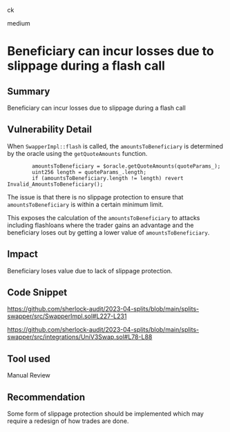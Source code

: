 ck

medium

# Beneficiary can incur losses due to slippage during a flash call

## Summary

Beneficiary can incur losses due to slippage during a flash call

## Vulnerability Detail

When `SwapperImpl::flash` is called, the `amountsToBeneficiary` is determined by the oracle using the `getQuoteAmounts` function.

```solidity
        amountsToBeneficiary = $oracle.getQuoteAmounts(quoteParams_);
        uint256 length = quoteParams_.length;
        if (amountsToBeneficiary.length != length) revert Invalid_AmountsToBeneficiary();
```

The issue is that there is no slippage protection to ensure that `amountsToBeneficiary` is within a certain minimum limit. 

This exposes the calculation of the `amountsToBeneficiary` to attacks including flashloans where the trader gains an advantage and the beneficiary loses out by getting a lower value of  `amountsToBeneficiary`.

## Impact

Beneficiary loses value due to lack of slippage protection.

## Code Snippet

https://github.com/sherlock-audit/2023-04-splits/blob/main/splits-swapper/src/SwapperImpl.sol#L227-L231

https://github.com/sherlock-audit/2023-04-splits/blob/main/splits-swapper/src/integrations/UniV3Swap.sol#L78-L88

## Tool used

Manual Review

## Recommendation

Some form of slippage protection should be implemented which may require a redesign of how trades are done.